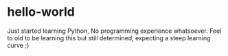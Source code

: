 # hello-world
Just started learning Python,  No programming experience whatsoever.
Feel to old to be learning this but still determined, expecting a steep learning curve ;)
